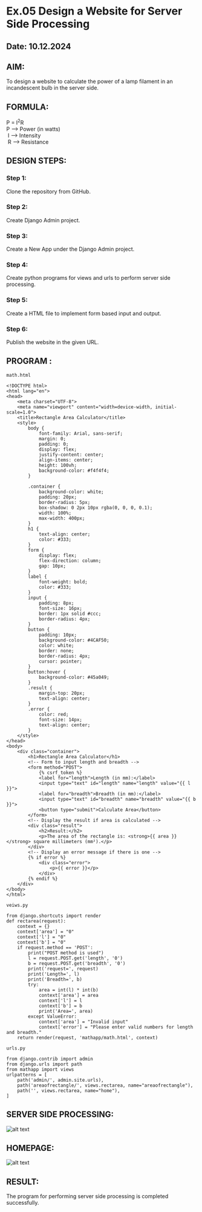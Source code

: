 # Ex.05 Design a Website for Server Side Processing
## Date: 10.12.2024

## AIM:
 To design a website to calculate the power of a lamp filament in an incandescent bulb in the server side. 

## FORMULA:
P = I<sup>2</sup>R
<br> P --> Power (in watts)
<br> I --> Intensity
<br> R --> Resistance

## DESIGN STEPS:
### Step 1:
Clone the repository from GitHub.

### Step 2:
Create Django Admin project.

### Step 3:
Create a New App under the Django Admin project.

### Step 4:
Create python programs for views and urls to perform server side processing.

### Step 5:
Create a HTML file to implement form based input and output.

### Step 6:
Publish the website in the given URL.

## PROGRAM :
```
math.html

<!DOCTYPE html>
<html lang="en">
<head>
    <meta charset="UTF-8">
    <meta name="viewport" content="width=device-width, initial-scale=1.0">
    <title>Rectangle Area Calculator</title>
    <style>
        body {
            font-family: Arial, sans-serif;
            margin: 0;
            padding: 0;
            display: flex;
            justify-content: center;
            align-items: center;
            height: 100vh;
            background-color: #f4f4f4;
        }

        .container {
            background-color: white;
            padding: 20px;
            border-radius: 5px;
            box-shadow: 0 2px 10px rgba(0, 0, 0, 0.1);
            width: 100%;
            max-width: 400px;
        }
        h1 {
            text-align: center;
            color: #333;
        }
        form {
            display: flex;
            flex-direction: column;
            gap: 10px;
        }
        label {
            font-weight: bold;
            color: #333;
        }
        input {
            padding: 8px;
            font-size: 16px;
            border: 1px solid #ccc;
            border-radius: 4px;
        }
        button {
            padding: 10px;
            background-color: #4CAF50;
            color: white;
            border: none;
            border-radius: 4px;
            cursor: pointer;
        }
        button:hover {
            background-color: #45a049;
        }
        .result {
            margin-top: 20px;
            text-align: center;
        }
        .error {
            color: red;
            font-size: 14px;
            text-align: center;
        }
    </style>
</head>
<body>
    <div class="container">
        <h1>Rectangle Area Calculator</h1>
        <!-- Form to input length and breadth -->
        <form method="POST">
            {% csrf_token %}
            <label for="length">Length (in mm):</label>
            <input type="text" id="length" name="length" value="{{ l }}">
            <label for="breadth">Breadth (in mm):</label>
            <input type="text" id="breadth" name="breadth" value="{{ b }}">
            <button type="submit">Calculate Area</button>
        </form>
        <!-- Display the result if area is calculated -->
        <div class="result">
            <h2>Result:</h2>
            <p>The area of the rectangle is: <strong>{{ area }}</strong> square millimeters (mm²).</p>
        </div>
        <!-- Display an error message if there is one -->
        {% if error %}
            <div class="error">
                <p>{{ error }}</p>
            </div>
        {% endif %}
    </div>
</body>
</html>

veiws.py

from django.shortcuts import render
def rectarea(request):  
    context = {}
    context['area'] = "0"
    context['l'] = "0"
    context['b'] = "0"
    if request.method == 'POST':
        print("POST method is used")
        l = request.POST.get('length', '0')
        b = request.POST.get('breadth', '0')
        print('request=', request)
        print('Length=', l)
        print('Breadth=', b)
        try:
            area = int(l) * int(b)
            context['area'] = area
            context['l'] = l
            context['b'] = b
            print('Area=', area)
        except ValueError:
            context['area'] = "Invalid input"
            context['error'] = "Please enter valid numbers for length and breadth."
    return render(request, 'mathapp/math.html', context)

urls.py

from django.contrib import admin
from django.urls import path
from mathapp import views
urlpatterns = [
    path('admin/', admin.site.urls),
    path('areaofrectangle/', views.rectarea, name="areaofrectangle"),
    path('', views.rectarea, name="home"), 
]

```
## SERVER SIDE PROCESSING:
![alt text](<Screenshot (46).png>)
## HOMEPAGE:
![alt text](<Screenshot (47).png>)
## RESULT:
The program for performing server side processing is completed successfully.

